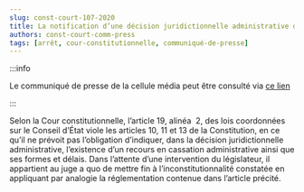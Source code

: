 ```yaml
---   
slug: const-court-107-2020
title: La notification d’une décision juridictionnelle administrative doit indiquer la possibilité de recours en cassation administrative ainsi que ses formes et ses délais
authors: const-court-comm-press
tags: [arrêt, cour-constitutionnelle, communiqué-de-presse]
---
```


:::info

Le communiqué de presse de la cellule média peut être consulté via [ce lien](https://www.const-court.be/public/f/2020/2020-107f-info.pdf) 

:::

Selon la Cour constitutionnelle, l’article 19, alinéa  2, des lois coordonnées sur le Conseil d’État viole les articles 10, 11 et 13 de la Constitution, en ce qu’il ne prévoit pas l’obligation d’indiquer, dans la décision juridictionnelle administrative, l’existence d’un recours en cassation administrative ainsi que ses formes et délais. Dans l’attente d’une intervention du législateur, il appartient au juge a quo de mettre fin à l’inconstitutionnalité constatée en appliquant par analogie la réglementation contenue dans l’article précité.
